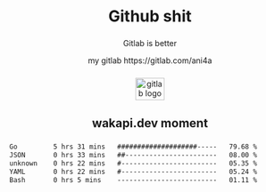 <h1 align="center">Github shit</h1>

###

<p align="center">Gitlab is better</p>

<p align="center">my gitlab https://gitlab.com/ani4a</p>

###

<div align="center">
  <img src="https://cdn.jsdelivr.net/gh/devicons/devicon/icons/gitlab/gitlab-original.svg" height="40" width="52" alt="gitlab logo"  />
</div>

###

<h2 align="center">wakapi.dev moment</h2>

###

<!--START_SECTION:waka-->

```txt
Go         5 hrs 31 mins   ####################-----   79.68 %
JSON       0 hrs 33 mins   ##-----------------------   08.00 %
unknown    0 hrs 22 mins   #------------------------   05.35 %
YAML       0 hrs 22 mins   #------------------------   05.24 %
Bash       0 hrs 5 mins    -------------------------   01.11 %
```

<!--END_SECTION:waka-->

###
